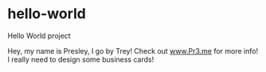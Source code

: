 # hello-world
Hello World project

Hey, my name is Presley, I go by Trey! Check out www.Pr3.me for more info! I really need to design some business cards!
